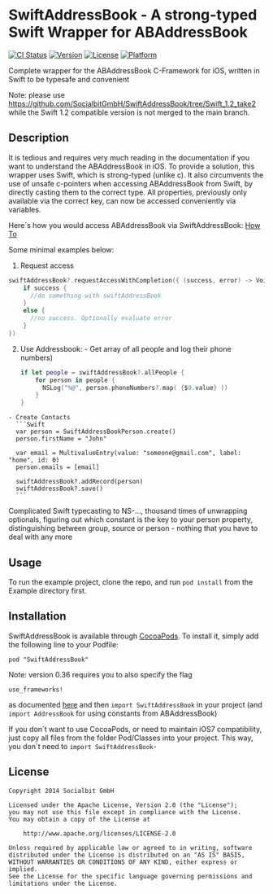 # SwiftAddressBook - A strong-typed Swift Wrapper for ABAddressBook

[![CI Status](http://img.shields.io/travis/SocialbitGmbH/SwiftAddressBook.svg?style=flat)](https://travis-ci.org/SocialbitGmbH/SwiftAddressBook)
[![Version](https://img.shields.io/cocoapods/v/SwiftAddressBook.svg?style=flat)](http://cocoadocs.org/docsets/SwiftAddressBook)
[![License](https://img.shields.io/cocoapods/l/SwiftAddressBook.svg?style=flat)](http://cocoadocs.org/docsets/SwiftAddressBook)
[![Platform](https://img.shields.io/cocoapods/p/SwiftAddressBook.svg?style=flat)](http://cocoadocs.org/docsets/SwiftAddressBook)

Complete wrapper for the ABAddressBook C-Framework for iOS, written in Swift to be typesafe and convenient

Note: please use https://github.com/SocialbitGmbH/SwiftAddressBook/tree/Swift_1.2_take2 while the Swift 1.2 compatible version is not merged to the main branch.

## Description

  It is tedious and requires very much reading in the documentation if you want to understand the ABAddressBook in iOS. To provide a solution, this wrapper uses Swift, which is strong-typed (unlike c). It also circumvents the use of unsafe c-pointers when accessing ABAddressBook from Swift, by directly casting them to the correct type. All properties, previously only available via the correct key, can now be accessed conveniently via variables.
  
  Here´s how you would access ABAddressBook via SwiftAddressBook: [How To](https://github.com/SocialbitGmbH/SwiftAddressBook/wiki/How-To)
  
  Some minimal examples below:
  
  1. Request access
  ```Swift
  swiftAddressBook?.requestAccessWithCompletion({ (success, error) -> Void in
      if success {
        //do something with swiftAddressBook
      }
      else {
        //no success. Optionally evaluate error
      }
  })
  ```
  
  2. Use Addressbook: 
    - Get array of all people and log their phone numbers)
      ```Swift
      if let people = swiftAddressBook?.allPeople {
          for person in people {
            NSLog("%@", person.phoneNumbers?.map( {$0.value} ))
          }
      }
      ```
      
    - Create Contacts
      ```Swift
      var person = SwiftAddressBookPerson.create()
      person.firstName = "John"
      
      var email = MultivalueEntry(value: "someone@gmail.com", label: "home", id: 0)
      person.emails = [email]
      
      swiftAddressBook?.addRecord(person)
      swiftAddressBook?.save()
      ```
      
Complicated Swift typecasting to NS-..., thousand times of unwrapping optionals, figuring out which constant is the key to your person property, distinguishing between group, source or person - nothing that you have to deal with any more

## Usage

To run the example project, clone the repo, and run `pod install` from the Example directory first.

## Installation

SwiftAddressBook is available through [CocoaPods](http://cocoapods.org). To install
it, simply add the following line to your Podfile:

    pod "SwiftAddressBook"

Note: version 0.36 requires you to also specify the flag

    use_frameworks!

as documented [here](http://blog.cocoapods.org/CocoaPods-0.36/)
and then `import SwiftAddressBook` in your project (and `import AddressBook` for using constants from ABAddressBook)

If you don´t want to use CocoaPods, or need to maintain iOS7 compatibility, just copy all files from the folder Pod/Classes into your project. This way, you don´t need to `import SwiftAddressBook`-



## License  
    Copyright 2014 Socialbit GmbH

    Licensed under the Apache License, Version 2.0 (the "License");
    you may not use this file except in compliance with the License.
    You may obtain a copy of the License at

        http://www.apache.org/licenses/LICENSE-2.0

    Unless required by applicable law or agreed to in writing, software
    distributed under the License is distributed on an "AS IS" BASIS,
    WITHOUT WARRANTIES OR CONDITIONS OF ANY KIND, either express or implied.
    See the License for the specific language governing permissions and
    limitations under the License.   

